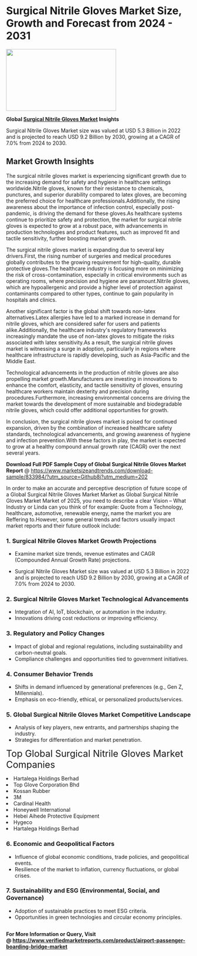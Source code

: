<H1>Surgical Nitrile Gloves Market Size, Growth and Forecast from 2024 - 2031</H1><img class="aligncenter size-medium wp-image-584254" src="https://thirdeyenews.in/wp-content/uploads/2024/09/Global-Market-Research-300x168.jpeg" alt="" width="300" height="168" /><p><strong>Global&nbsp;<a href="https://www.marketsizeandtrends.com/download-sample/833984/?utm_source=Github8j?utm_medium=202">Surgical Nitrile Gloves Market</a> Insights</strong></p><p>Surgical Nitrile Gloves Market size was valued at USD 5.3 Billion in 2022 and is projected to reach USD 9.2 Billion by 2030, growing at a CAGR of 7.0% from 2024 to 2030.</p><p><h2>Market Growth Insights</h2> <p>The surgical nitrile gloves market is experiencing significant growth due to the increasing demand for safety and hygiene in healthcare settings worldwide.Nitrile gloves, known for their resistance to chemicals, punctures, and superior durability compared to latex gloves, are becoming the preferred choice for healthcare professionals.Additionally, the rising awareness about the importance of infection control, especially post-pandemic, is driving the demand for these gloves.As healthcare systems continue to prioritize safety and protection, the market for surgical nitrile gloves is expected to grow at a robust pace, with advancements in production technologies and product features, such as improved fit and tactile sensitivity, further boosting market growth.</p> <p>The surgical nitrile gloves market is expanding due to several key drivers.First, the rising number of surgeries and medical procedures globally contributes to the growing requirement for high-quality, durable protective gloves.The healthcare industry is focusing more on minimizing the risk of cross-contamination, especially in critical environments such as operating rooms, where precision and hygiene are paramount.Nitrile gloves, which are hypoallergenic and provide a higher level of protection against contaminants compared to other types, continue to gain popularity in hospitals and clinics.</p> <p>Another significant factor is the global shift towards non-latex alternatives.Latex allergies have led to a marked increase in demand for nitrile gloves, which are considered safer for users and patients alike.Additionally, the healthcare industry's regulatory frameworks increasingly mandate the use of non-latex gloves to mitigate the risks associated with latex sensitivity.As a result, the surgical nitrile gloves market is witnessing a surge in adoption, particularly in regions where healthcare infrastructure is rapidly developing, such as Asia-Pacific and the Middle East.</p> <p>Technological advancements in the production of nitrile gloves are also propelling market growth.Manufacturers are investing in innovations to enhance the comfort, elasticity, and tactile sensitivity of gloves, ensuring healthcare workers maintain dexterity and precision during procedures.Furthermore, increasing environmental concerns are driving the market towards the development of more sustainable and biodegradable nitrile gloves, which could offer additional opportunities for growth.</p> <p>In conclusion, the surgical nitrile gloves market is poised for continued expansion, driven by the combination of increased healthcare safety standards, technological advancements, and growing awareness of hygiene and infection prevention.With these factors in play, the market is expected to grow at a healthy compound annual growth rate (CAGR) over the next several years.</p> <p><span class=""><strong>Download Full PDF Sample Copy of Global Surgical Nitrile Gloves Market Report</strong> @ <a href="https://www.marketsizeandtrends.com/download-sample/833984/?utm_source=Github8j?utm_medium=202" target="_blank">https://www.marketsizeandtrends.com/download-sample/833984/?utm_source=Github8j?utm_medium=202</a></span></p><p>In order to make an accurate and perceptive description of future scope of a Global&nbsp;Surgical Nitrile Gloves Market Market as Global&nbsp;Surgical Nitrile Gloves Market Market of 2025, you need to describe a clear Vision &ndash; What Industry or Linda can you think of for example: Quote from a Technology, healthcare, automotive, renewable energy, name the market you are Reffering to.However, some general trends and factors usually impact market reports and their future outlook include:</p><h3>1.&nbsp;<strong>Surgical Nitrile Gloves Market Growth Projections</strong></h3><ul><li>Examine market size trends, revenue estimates and CAGR (Compounded Annual Growth Rate) projections.</li><li><p>Surgical Nitrile Gloves Market size was valued at USD 5.3 Billion in 2022 and is projected to reach USD 9.2 Billion by 2030, growing at a CAGR of 7.0% from 2024 to 2030.</p></li></ul><h3>2.&nbsp;<strong>Surgical Nitrile Gloves Market Technological Advancements</strong></h3><ul><li>Integration of AI, IoT, blockchain, or automation in the industry.</li><li>Innovations driving cost reductions or improving efficiency.</li></ul><h3>3.&nbsp;<strong>Regulatory and Policy Changes</strong></h3><ul><li>Impact of global and regional regulations, including sustainability and carbon-neutral goals.</li><li>Compliance challenges and opportunities tied to government initiatives.</li></ul><h3>4.&nbsp;<strong>Consumer Behavior Trends</strong></h3><ul><li>Shifts in demand influenced by generational preferences (e.g., Gen Z, Millennials).</li><li>Emphasis on eco-friendly, ethical, or personalized products/services.</li></ul><h3>5.&nbsp;<strong>Global Surgical Nitrile Gloves Market Competitive Landscape</strong></h3><ul><li>Analysis of key players, new entrants, and partnerships shaping the industry.</li><li>Strategies for differentiation and market penetration.</li></ul><p data-pm-slice="1 1 []"><span style="color: inherit; font-family: inherit; font-size: 25px;">Top Global Surgical Nitrile Gloves Market Companies</span></p><div class="" data-test-id=""><p><li>Hartalega Holdings Berhad</li><li> Top Glove Corporation Bhd</li><li> Kossan Rubber</li><li> 3M</li><li> Cardinal Health</li><li> Honeywell International</li><li> Hebei Aihede Protective Equipment</li><li> Hygeco</li><li> Hartalega Holdings Berhad</li></p></div><h3>6.&nbsp;<strong>Economic and Geopolitical Factors</strong></h3><ul><li>Influence of global economic conditions, trade policies, and geopolitical events.</li><li>Resilience of the market to inflation, currency fluctuations, or global crises.</li></ul><h3>7.&nbsp;<strong>Sustainability and ESG (Environmental, Social, and Governance)</strong></h3><ul><li>Adoption of sustainable practices to meet ESG criteria.</li><li>Opportunities in green technologies and circular economy principles.</li></ul><h2><strong style="font-size: 14px;">For More Information or Query, Visit @&nbsp;</strong><a style="background-color: #ffffff; font-size: 14px;" href="https://www.marketsizeandtrends.com/report/surgical-nitrile-gloves-market/" target="_blank">https://www.verifiedmarketreports.com/product/airport-passenger-boarding-bridge-market</a></h2>